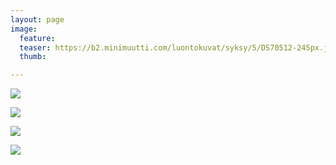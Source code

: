 ```yaml
---
layout: page
image:
  feature:
  teaser: https://b2.minimuutti.com/luontokuvat/syksy/5/DS70512-245px.jpg
  thumb:

---
```


![](https://b2.minimuutti.com/luontokuvat/syksy/5/DS70510-800px.jpg)

![](https://b2.minimuutti.com/luontokuvat/syksy/5/DS70512-800px.jpg)

![](https://b2.minimuutti.com/luontokuvat/syksy/5/DS70516-800px.jpg)

![](https://b2.minimuutti.com/luontokuvat/syksy/5/DS70508-800px.jpg)
